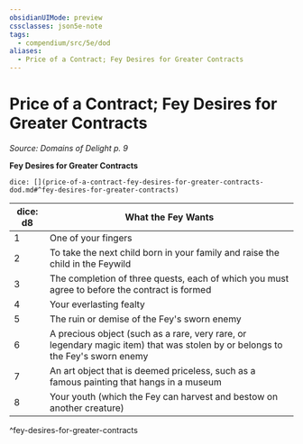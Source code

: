 ```yaml
---
obsidianUIMode: preview
cssclasses: json5e-note
tags:
  - compendium/src/5e/dod
aliases:
  - Price of a Contract; Fey Desires for Greater Contracts
---
```

# Price of a Contract; Fey Desires for Greater Contracts
*Source: Domains of Delight p. 9* 

**Fey Desires for Greater Contracts**

`dice: [](price-of-a-contract-fey-desires-for-greater-contracts-dod.md#^fey-desires-for-greater-contracts)`

| dice: d8 | What the Fey Wants |
|----------|--------------------|
| 1 | One of your fingers |
| 2 | To take the next child born in your family and raise the child in the Feywild |
| 3 | The completion of three quests, each of which you must agree to before the contract is formed |
| 4 | Your everlasting fealty |
| 5 | The ruin or demise of the Fey's sworn enemy |
| 6 | A precious object (such as a rare, very rare, or legendary magic item) that was stolen by or belongs to the Fey's sworn enemy |
| 7 | An art object that is deemed priceless, such as a famous painting that hangs in a museum |
| 8 | Your youth (which the Fey can harvest and bestow on another creature) |
^fey-desires-for-greater-contracts
